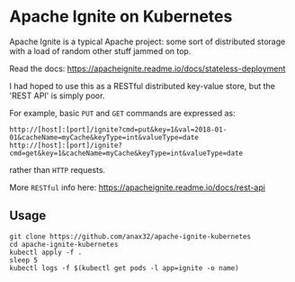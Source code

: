 # Apache Ignite on Kubernetes

Apache Ignite is a typical Apache project: some sort of distributed storage
with a load of random other stuff jammed on top.

Read the docs: https://apacheignite.readme.io/docs/stateless-deployment

I had hoped to use this as a RESTful distributed key-value store, but the 'REST API'
is simply poor.

For example, basic `PUT` and `GET` commands are expressed as:
```
http://[host]:[port]/ignite?cmd=put&key=1&val=2018-01-01&cacheName=myCache&keyType=int&valueType=date
http://[host]:[port]/ignite?cmd=get&key=1&cacheName=myCache&keyType=int&valueType=date
```
rather than `HTTP` requests.

More `RESTful` info here: https://apacheignite.readme.io/docs/rest-api

## Usage

```
git clone https://github.com/anax32/apache-ignite-kubernetes
cd apache-ignite-kubernetes
kubectl apply -f .
sleep 5
kubectl logs -f $(kubectl get pods -l app=ignite -o name)
```
